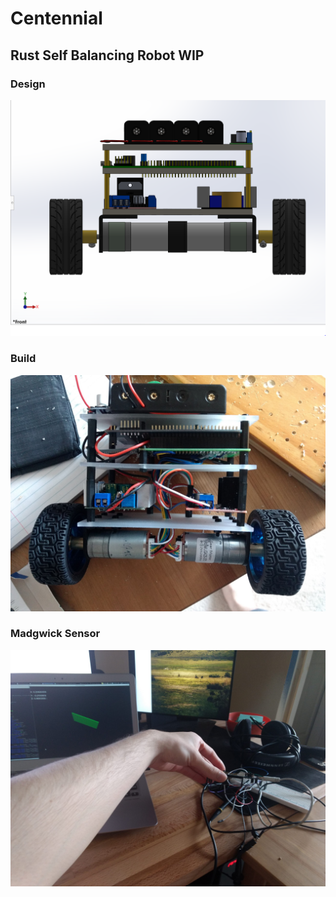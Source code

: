# Centennial

## Rust Self Balancing Robot WIP

### Design
![Design](doc/Robot_Pic_2.PNG)
### Build
![Build](doc/build.jpg)
### Madgwick Sensor
![MW](doc/madgwick.jpg)
